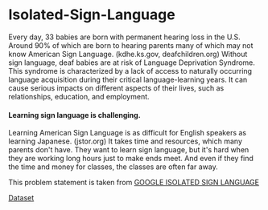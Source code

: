 # Isolated-Sign-Language
Every day, 33 babies are born with permanent hearing loss in the U.S.
Around 90% of which are born to hearing parents many of which may not know American Sign Language. (kdhe.ks.gov, deafchildren.org) Without sign language, deaf babies are at risk of Language Deprivation Syndrome. This syndrome is characterized by a lack of access to naturally occurring language acquisition during their critical language-learning years. It can cause serious impacts on different aspects of their lives, such as relationships, education, and employment.

<h4>Learning sign language is challenging.</h4>

Learning American Sign Language is as difficult for English speakers as learning Japanese. (jstor.org) It takes time and resources, which many parents don't have. They want to learn sign language, but it's hard when they are working long hours just to make ends meet. And even if they find the time and money for classes, the classes are often far away.

This problem statement is taken from <a href="https://www.kaggle.com/competitions/asl-signs">GOOGLE ISOLATED SIGN LANGUAGE</a> 

<a href='https://www.kaggle.com/competitions/asl-signs/data'>Dataset</a>
